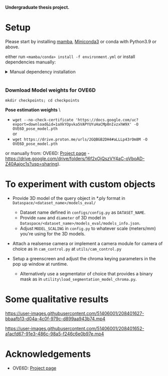 **Undergraduate thesis project.**
# Setup
Please start by installing [mamba](https://github.com/conda-forge/miniforge#mambaforge), [Miniconda3](https://conda.io/projects/conda/en/latest/user-guide/install/linux.html) or conda
with Python3.9 or above.

either run `<mamba/conda> install -f environment.yml` or install dependencies manually:

<details >
<summary> Manual dependency installation </summary>
Instal the following dependencies (Conda/Mamba or pip):

- [Pytorch3D](https://github.com/facebookresearch/pytorch3d/blob/main/INSTALL.md)
- numpy, opencv, trimesh, pyrender, scikit-image

At the time of writing, pip only. 
- [Pyrealsense](https://pypi.org/project/pyrealsense/) (If using realsense camera for RGBD)
	- `pip install pyrealsense2==2.50.0.3812`
- `pip install open3d`
</details>
<br>

### Download Model weights for OVE6D
`mkdir checkpoints; cd checkpoints`

**Pose estimation weights** \
- `wget --no-check-certificate 'https://docs.google.com/uc?export=download&id=1aXkYOpvka5VAPYUYuHaCMp0nIvzxhW9X' -O OVE6D_pose_model.pth` \
or
- `wget https://drive.proton.me/urls/2GQBGB2DH4#aLLLp43rOm8M -O OVE6D_pose_model.pth`

or manually from:
OVE6D: [Project page](https://dingdingcai.github.io/ove6d-pose/) 
	- https://drive.google.com/drive/folders/16f2xOjQszVY4aC-oVboAD-Z40Aajoc1s?usp=sharing).
	

# To experiment with custom objects
- Provide 3D model of the query object in *.ply format in `Dataspace/<dataset_name>/models_eval/`
	- Dataset name defined in `configs/config.py` as `DATASET_NAME`.
	- Provide `name` and `diameter` of 3D model in `Dataspace/<dataset_name>/models_eval/models_info.json`.
	- Adjust `MODEL_SCALING` in `config.py` to whatever scale (meters/mm) you're using for the 
	3D models.

- Attach a realsense camera or implement a camera module for camera of choice 
	as in `cam_control.py` at `utils/cam_control.py`
	
- Setup a greenscreen and adjust the chroma keying parameters in the pop up window at runtime.
	- Alternatively use a segmentator of choice that provides a binary mask as in 
		`utility\load_segmentation_model_chroma.py`.


# Some qualitative results
https://user-images.githubusercontent.com/51406001/208401627-bbaafb13-d04a-4c0f-979c-d899aa943b74.mp4


https://user-images.githubusercontent.com/51406001/208401652-a1acfd67-91e3-486c-98a5-f246c6e0b97e.mp4



# Acknowledgements
- OVE6D: [Project page](https://dingdingcai.github.io/ove6d-pose/) 
